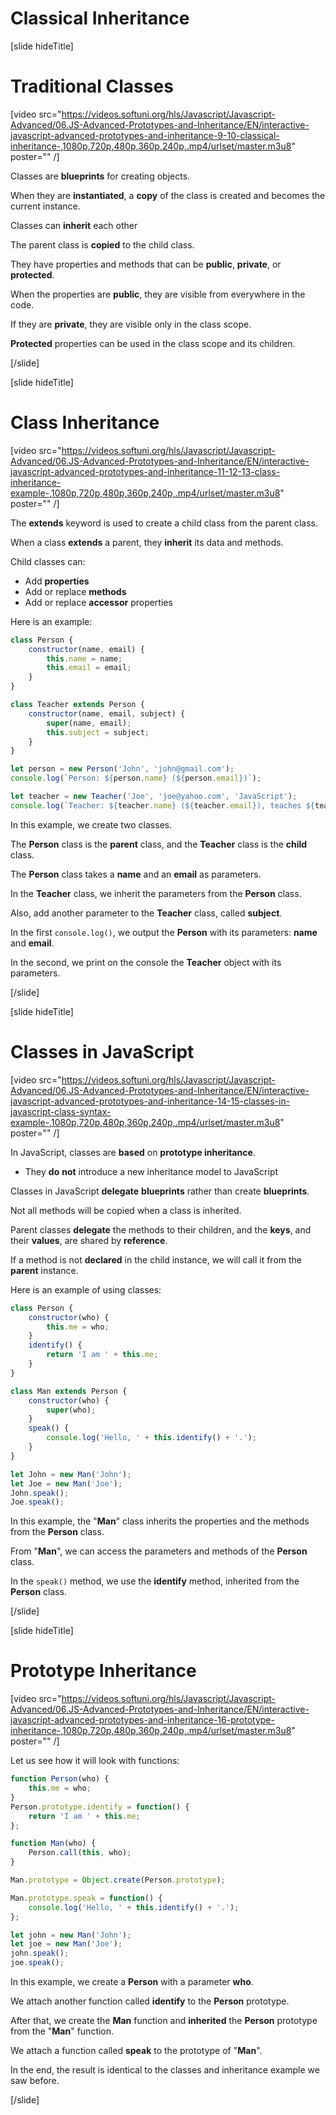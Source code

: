 # Classical Inheritance

[slide hideTitle]

# Traditional Classes

[video src="https://videos.softuni.org/hls/Javascript/Javascript-Advanced/06.JS-Advanced-Prototypes-and-Inheritance/EN/interactive-javascript-advanced-prototypes-and-inheritance-9-10-classical-inheritance-,1080p,720p,480p,360p,240p,.mp4/urlset/master.m3u8" poster="" /]

Classes are **blueprints** for creating objects.

When they are **instantiated**, a **copy** of the class is created and becomes the current instance. 

Classes can **inherit** each other 

The parent class is **copied** to the child class.

They have properties and methods that can be **public**, **private**, or **protected**.

When the properties are **public**, they are visible from everywhere in the code.

If they are **private**, they are visible only in the class scope.

**Protected** properties can be used in the class scope and its children.

[/slide]

[slide hideTitle]

# Class Inheritance

[video src="https://videos.softuni.org/hls/Javascript/Javascript-Advanced/06.JS-Advanced-Prototypes-and-Inheritance/EN/interactive-javascript-advanced-prototypes-and-inheritance-11-12-13-class-inheritance-example-,1080p,720p,480p,360p,240p,.mp4/urlset/master.m3u8" poster="" /]

The **extends** keyword is used to create a child class from the parent class.

When a class **extends** a parent, they **inherit** its data and methods.

Child classes can:

- Add **properties**
- Add or replace **methods**
- Add or replace **accessor** properties

Here is an example:

```js live
class Person {
    constructor(name, email) {
        this.name = name;
        this.email = email;
    }
}

class Teacher extends Person {
    constructor(name, email, subject) {
        super(name, email);
        this.subject = subject;
    }
}

let person = new Person('John', 'john@gmail.com');
console.log(`Person: ${person.name} (${person.email})`);

let teacher = new Teacher('Joe', 'joe@yahoo.com', 'JavaScript');
console.log(`Teacher: ${teacher.name} (${teacher.email}), teaches ${teacher.subject}`);
```

In this example, we create two classes. 

The **Person** class is the **parent** class, and the **Teacher** class is the **child** class. 

The **Person** class takes a **name** and an **email** as parameters.

In the **Teacher** class, we inherit the parameters from the **Person** class. 

Also, add another parameter to the **Teacher** class, called **subject**. 

In the first `console.log()`, we output the **Person** with its parameters: **name** and **email**.

In the second, we print on the console the **Teacher** object with its parameters.

[/slide]

[slide hideTitle]

# Classes in JavaScript

[video src="https://videos.softuni.org/hls/Javascript/Javascript-Advanced/06.JS-Advanced-Prototypes-and-Inheritance/EN/interactive-javascript-advanced-prototypes-and-inheritance-14-15-classes-in-javascript-class-syntax-example-,1080p,720p,480p,360p,240p,.mp4/urlset/master.m3u8" poster="" /]

In JavaScript, classes are **based** on **prototype inheritance**.

- They **do** **not** introduce a new inheritance model to JavaScript

Classes in JavaScript **delegate** **blueprints** rather than create **blueprints**.

Not all methods will be copied when a class is inherited.  

Parent classes **delegate** the methods to their children, and the **keys**, and their **values**, are shared by **reference**.

If a method is not **declared** in the child instance, we will call it from the **parent** instance. 

Here is an example of using classes:


```js live
class Person {
    constructor(who) {
        this.me = who;
    }
    identify() {
        return 'I am ' + this.me;
    }
}

class Man extends Person {
    constructor(who) {
        super(who);
    }
    speak() {
        console.log('Hello, ' + this.identify() + '.');
    }
}

let John = new Man('John');
let Joe = new Man('Joe');
John.speak();
Joe.speak();
```

In this example, the "**Man**" class inherits the properties and the methods from the **Person** class.

From "**Man**", we can access the parameters and methods of the **Person** class. 

In the `speak()` method, we use the **identify** method, inherited from the **Person** class.

[/slide]


[slide hideTitle]

# Prototype Inheritance

[video src="https://videos.softuni.org/hls/Javascript/Javascript-Advanced/06.JS-Advanced-Prototypes-and-Inheritance/EN/interactive-javascript-advanced-prototypes-and-inheritance-16-prototype-inheritance-,1080p,720p,480p,360p,240p,.mp4/urlset/master.m3u8" poster="" /]

Let us see how it will look with functions:

```js live
function Person(who) {
    this.me = who;
}
Person.prototype.identify = function() {
    return 'I am ' + this.me;
};

function Man(who) {
    Person.call(this, who);
}

Man.prototype = Object.create(Person.prototype);

Man.prototype.speak = function() {
    console.log('Hello, ' + this.identify() + '.');
};

let john = new Man('John');
let joe = new Man('Joe');
john.speak();
joe.speak();
```

In this example, we create a **Person** with a parameter **who**. 

We attach another function called **identify** to the **Person** prototype. 

After that, we create the **Man** function and **inherited** the **Person** prototype from the "**Man**" function. 

We attach a function called **speak** to the prototype of "**Man**".

In the end, the result is identical to the classes and inheritance example we saw before.

[/slide]
